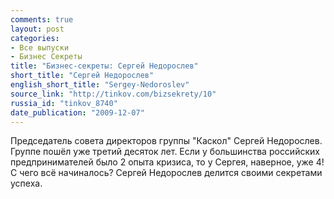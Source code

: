 ```yaml
---
comments: true
layout: post
categories:
- Все выпуски
- Бизнес Секреты
title: "Бизнес-секреты: Сергей Недорослев"
short_title: "Сергей Недорослев"
english_short_title: "Sergey-Nedoroslev"
source_link: "http://tinkov.com/bizsekrety/10"
russia_id: "tinkov_8740"
date_publication: "2009-12-07"
---
```

Председатель совета директоров группы "Каскол" Сергей Недорослев. Группе пошёл уже третий десяток лет. Если у большинства российских предпринимателей было 2 опыта кризиса, то у Сергея, наверное, уже 4! С чего всё начиналось? Сергей Недорослев делится своими секретами успеха.
